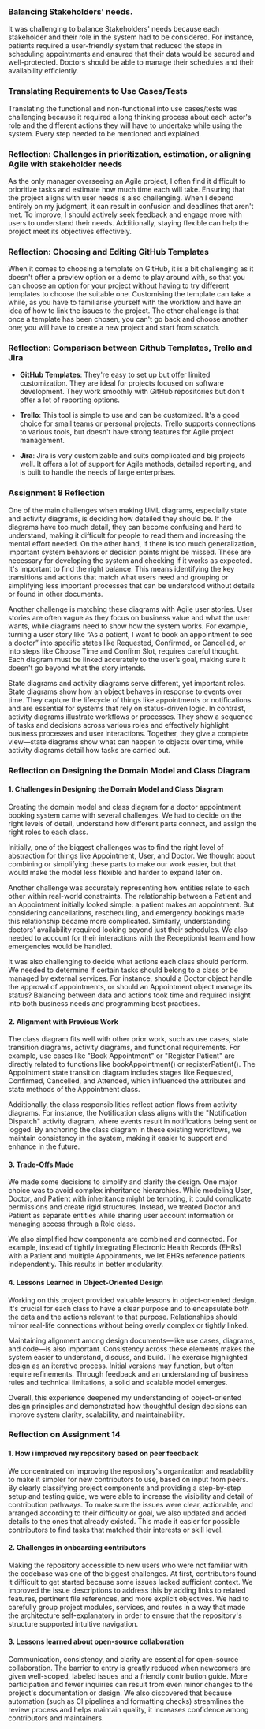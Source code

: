 ### Balancing Stakeholders' needs.
It was challenging to balance Stakeholders' needs because each stakeholder and their role in the system had to be considered. For instance, patients required a user-friendly system that reduced the steps in scheduling appointments and ensured that their data would be secured and well-protected. Doctors should be able to manage their schedules and their availability efficiently.

### Translating Requirements to Use Cases/Tests
Translating the functional and non-functional into use cases/tests was challenging because it required a long thinking process about each actor's role and the different actions they will have to undertake while using the system. Every step needed to be mentioned and explained.

### Reflection: Challenges in prioritization, estimation, or aligning Agile with stakeholder needs
As the only manager overseeing an Agile project, I often find it difficult to prioritize tasks and estimate how much time each will take. Ensuring that the project aligns with user needs is also challenging. When I depend entirely on my judgment, it can result in confusion and deadlines that aren't met. To improve, I should actively seek feedback and engage more with users to understand their needs. Additionally, staying flexible can help the project meet its objectives effectively.

### Reflection: Choosing and Editing GitHub Templates
When it comes to choosing a template on GitHub, it is a bit challenging as it doesn't offer a preview option or a demo to play around with, so that you can choose an option for your project without having to try different templates to choose the suitable one.
Customising the template can take a while, as you have to familiarise yourself with the workflow and have an idea of how to link the issues to the project. The other challenge is that once a template has been chosen, you can't go back and choose another one; you will have to create a new project and start from scratch.

### Reflection: Comparison between Github Templates, Trello and Jira

- **GitHub Templates**: They're easy to set up but offer limited customization. They are ideal for projects focused on software development. They work smoothly with GitHub repositories but don't offer a lot of reporting options.

- **Trello**: This tool is simple to use and can be customized. It's a good choice for small teams or personal projects. Trello supports connections to various tools, but doesn't have strong features for Agile project management.

- **Jira**: Jira is very customizable and suits complicated and big projects well. It offers a lot of support for Agile methods, detailed reporting, and is built to handle the needs of large enterprises.

### Assignment 8 Reflection

One of the main challenges when making UML diagrams, especially state and activity diagrams, is deciding how detailed they should be. If the diagrams have too much detail, they can become confusing and hard to understand, making it difficult for people to read them and increasing the mental effort needed. On the other hand, if there is too much generalization, important system behaviors or decision points might be missed. These are necessary for developing the system and checking if it works as expected. It's important to find the right balance. This means identifying the key transitions and actions that match what users need and grouping or simplifying less important processes that can be understood without details or found in other documents.

Another challenge is matching these diagrams with Agile user stories. User stories are often vague as they focus on business value and what the user wants, while diagrams need to show how the system works. For example, turning a user story like “As a patient, I want to book an appointment to see a doctor” into specific states like Requested, Confirmed, or Cancelled, or into steps like Choose Time and Confirm Slot, requires careful thought. Each diagram must be linked accurately to the user’s goal, making sure it doesn't go beyond what the story intends.

State diagrams and activity diagrams serve different, yet important roles. State diagrams show how an object behaves in response to events over time. They capture the lifecycle of things like appointments or notifications and are essential for systems that rely on status-driven logic. In contrast, activity diagrams illustrate workflows or processes. They show a sequence of tasks and decisions across various roles and effectively highlight business processes and user interactions. Together, they give a complete view—state diagrams show what can happen to objects over time, while activity diagrams detail how tasks are carried out.

### Reflection on Designing the Domain Model and Class Diagram

#### 1. Challenges in Designing the Domain Model and Class Diagram

Creating the domain model and class diagram for a doctor appointment booking system came with several challenges. We had to decide on the right levels of detail, understand how different parts connect, and assign the right roles to each class.

Initially, one of the biggest challenges was to find the right level of abstraction for things like Appointment, User, and Doctor. We thought about combining or simplifying these parts to make our work easier, but that would make the model less flexible and harder to expand later on.

Another challenge was accurately representing how entities relate to each other within real-world constraints. The relationship between a Patient and an Appointment initially looked simple: a patient makes an appointment. But considering cancellations, rescheduling, and emergency bookings made this relationship became more complicated. Similarly, understanding doctors' availability required looking beyond just their schedules. We also needed to account for their interactions with the Receptionist team and how emergencies would be handled.

It was also challenging to decide what actions each class should perform. We needed to determine if certain tasks should belong to a class or be managed by external services. For instance, should a Doctor object handle the approval of appointments, or should an Appointment object manage its status? Balancing between data and actions took time and required insight into both business needs and programming best practices.

#### 2. Alignment with Previous Work

The class diagram fits well with other prior work, such as use cases, state transition diagrams, activity diagrams, and functional requirements. For example, use cases like "Book Appointment" or "Register Patient" are directly related to functions like bookAppointment() or registerPatient(). The Appointment state transition diagram includes stages like Requested, Confirmed, Cancelled, and Attended, which influenced the attributes and state methods of the Appointment class.

Additionally, the class responsibilities reflect action flows from activity diagrams. For instance, the Notification class aligns with the "Notification Dispatch" activity diagram, where events result in notifications being sent or logged. By anchoring the class diagram in these existing workflows, we maintain consistency in the system, making it easier to support and enhance in the future.

#### 3. Trade-Offs Made

We made some decisions to simplify and clarify the design. One major choice was to avoid complex inheritance hierarchies. While modeling User, Doctor, and Patient with inheritance might be tempting, it could complicate permissions and create rigid structures. Instead, we treated Doctor and Patient as separate entities while sharing user account information or managing access through a Role class.

We also simplified how components are combined and connected. For example, instead of tightly integrating Electronic Health Records (EHRs) with a Patient and multiple Appointments, we let EHRs reference patients independently. This results in better modularity.

#### 4. Lessons Learned in Object-Oriented Design

Working on this project provided valuable lessons in object-oriented design. It's crucial for each class to have a clear purpose and to encapsulate both the data and the actions relevant to that purpose. Relationships should mirror real-life connections without being overly complex or tightly linked.

Maintaining alignment among design documents—like use cases, diagrams, and code—is also important. Consistency across these elements makes the system easier to understand, discuss, and build. The exercise highlighted design as an iterative process. Initial versions may function, but often require refinements. Through feedback and an understanding of business rules and technical limitations, a solid and scalable model emerges.

Overall, this experience deepened my understanding of object-oriented design principles and demonstrated how thoughtful design decisions can improve system clarity, scalability, and maintainability.

### Reflection on Assignment 14

#### 1. How i improved my repository based on peer feedback

We concentrated on improving the repository's organization and readability to make it simpler for new contributors to use, based on input from peers. By clearly classifying project components and providing a step-by-step setup and testing guide, we were able to increase the visibility and detail of contribution pathways. To make sure the issues were clear, actionable, and arranged according to their difficulty or goal, we also updated and added details to the ones that already existed. This made it easier for possible contributors to find tasks that matched their interests or skill level.

#### 2. Challenges in onboarding contributors

Making the repository accessible to new users who were not familiar with the codebase was one of the biggest challenges. At first, contributors found it difficult to get started because some issues lacked sufficient context. We improved the issue descriptions to address this by adding links to related features, pertinent file references, and more explicit objectives. We had to carefully group project modules, services, and routes in a way that made the architecture self-explanatory in order to ensure that the repository's structure supported intuitive navigation.

#### 3. Lessons learned about open-source collaboration

Communication, consistency, and clarity are essential for open-source collaboration. The barrier to entry is greatly reduced when newcomers are given well-scoped, labeled issues and a friendly contribution guide. More participation and fewer inquiries can result from even minor changes to the project's documentation or design. We also discovered that because automation (such as CI pipelines and formatting checks) streamlines the review process and helps maintain quality, it increases confidence among contributors and maintainers.

